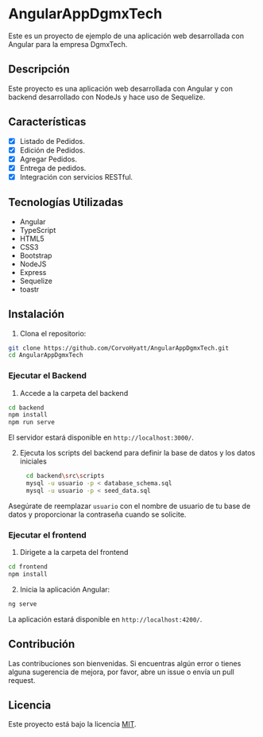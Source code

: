 # AngularAppDgmxTech

Este es un proyecto de ejemplo de una aplicación web desarrollada con Angular para la empresa DgmxTech.

## Descripción

Este proyecto es una aplicación web desarrollada con Angular y con backend desarrollado con NodeJs y hace uso de Sequelize.

## Características

- [x] Listado de Pedidos.
- [x] Edición de Pedidos.
- [x] Agregar Pedidos.
- [x] Entrega de pedidos. 
- [x] Integración con servicios RESTful.

## Tecnologías Utilizadas

- Angular
- TypeScript
- HTML5
- CSS3
- Bootstrap
- NodeJS
- Express
- Sequelize
- toastr

## Instalación

1. Clona el repositorio:

```bash
git clone https://github.com/CorvoHyatt/AngularAppDgmxTech.git
cd AngularAppDgmxTech
```
### Ejecutar el Backend

1. Accede a la carpeta del backend
```bash
cd backend
npm install
npm run serve
```
El servidor estará disponible en `http://localhost:3000/`.


2. Ejecuta los scripts del backend para definir la base de datos y los datos iniciales
```bash
     cd backend\src\scripts
     mysql -u usuario -p < database_schema.sql
     mysql -u usuario -p < seed_data.sql
```
Asegúrate de reemplazar `usuario` con el nombre de usuario de tu base de datos y proporcionar la contraseña cuando se solicite.

### Ejecutar el frontend

1. Dirigete a la carpeta del frontend
```bash
cd frontend
npm install
```
2. Inicia la aplicación Angular:

```bash
ng serve
```

La aplicación estará disponible en `http://localhost:4200/`.

## Contribución

Las contribuciones son bienvenidas. Si encuentras algún error o tienes alguna sugerencia de mejora, por favor, abre un issue o envía un pull request.

## Licencia

Este proyecto está bajo la licencia [MIT](LICENSE).
